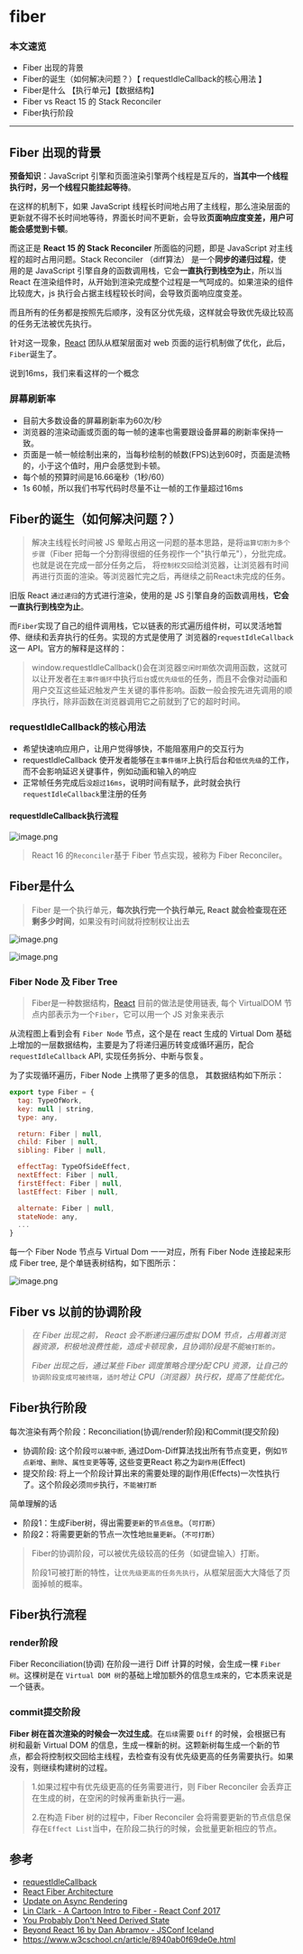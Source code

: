 # fiber

### 本文速览

- Fiber 出现的背景
- Fiber的诞生（如何解决问题？）【 requestIdleCallback的核心用法 】
- Fiber是什么 【执行单元】【数据结构】
- Fiber vs React 15 的 Stack Reconciler
- Fiber执行阶段



------





## Fiber 出现的背景

**预备知识**：JavaScript 引擎和页面渲染引擎两个线程是互斥的，**当其中一个线程执行时，另一个线程只能挂起等待**。 

在这样的机制下，如果 JavaScript 线程长时间地占用了主线程，那么渲染层面的更新就不得不长时间地等待，界面长时间不更新，会导致**页面响应度变差，用户可能会感觉到卡顿**。

而这正是 **React 15 的 Stack Reconciler** 所面临的问题，即是 JavaScript 对主线程的超时占用问题。Stack Reconciler （diff算法） 是一个**同步的递归过程**，使用的是 JavaScript 引擎自身的函数调用栈，它会**一直执行到栈空为止**，所以当 React 在渲染组件时，从开始到渲染完成整个过程是一气呵成的。如果渲染的组件比较庞大，js 执行会占据主线程较长时间，会导致页面响应度变差。

而且所有的任务都是按照先后顺序，没有区分优先级，这样就会导致优先级比较高的任务无法被优先执行。

针对这一现象，[React](https://www.w3cschool.cn/react/) 团队从框架层面对 web 页面的运行机制做了优化，此后，`Fiber`诞生了。



说到16ms，我们来看这样的一个概念

### 屏幕刷新率

- 目前大多数设备的屏幕刷新率为60次/秒
- 浏览器的渲染动画或页面的每一帧的速率也需要跟设备屏幕的刷新率保持一致。
- 页面是一帧一帧绘制出来的，当每秒绘制的帧数(FPS)达到60时，页面是流畅的，小于这个值时，用户会感觉到卡顿。
- 每个帧的预算时间是16.66毫秒（1秒/60）
- 1s 60帧，所以我们书写代码时尽量不让一帧的工作量超过16ms



## Fiber的诞生（如何解决问题？）

> 解决主线程长时间被 JS 晕眩占用这一问题的基本思路，是将`运算切割为多个步骤`（Fiber 把每一个分割得很细的任务视作一个"执行单元"），分批完成。也就是说在完成一部分任务之后， 将`控制权交回`给浏览器，让浏览器有时间再进行页面的渲染。等浏览器忙完之后，再继续之前React未完成的任务。

旧版 React `通过递归`的方式进行渲染，使用的是 JS 引擎自身的函数调用栈，**它会一直执行到栈空为止**。

而`Fiber`实现了自己的组件调用栈，它以链表的形式遍历组件树，可以灵活地暂停、继续和丢弃执行的任务。实现的方式是使用了 浏览器的`requestIdleCallback`这一 API。官方的解释是这样的：

> window.requestIdleCallback()会在浏览器`空闲时期`依次调用函数，这就可以让开发者在`主事件循环`中执行`后台`或`优先级低`的任务，而且不会像对动画和用户交互这些延迟触发产生关键的事件影响。函数一般会按先进先调用的顺序执行，除非函数在浏览器调用它之前就到了它的超时时间。

### requestIdleCallback的核心用法

- 希望快速响应用户，让用户觉得够快，不能阻塞用户的交互行为
- requestIdleCallback 使开发者能够在`主事件循环`上执行后台和`低优先级`的工作，而不会影响延迟关键事件，例如动画和输入的响应
- 正常帧任务完成后`没超过16ms`，说明时间有赋予，此时就会执行`requestIdleCallback`里注册的任务

#### requestIdleCallback执行流程

![image.png](https://i.loli.net/2021/08/24/VM4esRX3ZhDcoQy.png)





> React 16 的`Reconciler`基于 Fiber 节点实现，被称为 Fiber Reconciler。





## Fiber是什么

> Fiber 是一个执行单元，**每次执行完一个执行单元, React 就会检查现在还剩多少时间**，如果没有时间就将控制权让出去

![image.png](https://i.loli.net/2021/08/24/TaiWJQ7N3xFwsCe.png)

![image.png](https://i.loli.net/2021/08/24/kEUyWiZM3OhGjP7.png)

### Fiber Node 及 Fiber Tree

> Fiber是一种数据结构，[React](https://www.w3cschool.cn/react/) 目前的做法是使用链表, 每个 VirtualDOM 节点内部表示为一个`Fiber`，它可以用一个 JS 对象来表示

从流程图上看到会有 `Fiber Node` 节点，这个是在 react 生成的 Virtual Dom 基础上增加的一层数据结构，主要是为了将递归遍历转变成循环遍历，配合 `requestIdleCallback` API, 实现任务拆分、中断与恢复。

为了实现循环遍历，Fiber Node 上携带了更多的信息， 其数据结构如下所示：

```js
export type Fiber = {
  tag: TypeOfWork,
  key: null | string,
  type: any,

  return: Fiber | null,
  child: Fiber | null,
  sibling: Fiber | null,

  effectTag: TypeOfSideEffect,
  nextEffect: Fiber | null,
  firstEffect: Fiber | null,
  lastEffect: Fiber | null,

  alternate: Fiber | null,
  stateNode: any,
  ...
}
```

每一个 Fiber Node 节点与 Virtual Dom 一一对应，所有 Fiber Node 连接起来形成 Fiber tree, 是个单链表树结构，如下图所示：

![image.png](https://i.loli.net/2021/08/24/usiMcfrQbUq6KeC.png)



## Fiber vs 以前的协调阶段

> *在 Fiber 出现之前， React 会不断递归遍历虚拟 DOM 节点，占用着浏览器资源，积极地浪费性能，造成卡顿现象，且协调阶段是不能*`被打断的`*。*
>
> *Fiber 出现之后，通过某些 Fiber 调度策略合理分配 CPU 资源，让自己的*`协调阶段变成可被终端`*，*`适时`*地让 CPU（浏览器）执行权，提高了性能优化。*





## Fiber执行阶段

每次渲染有两个阶段：Reconciliation(协调/render阶段)和Commit(提交阶段)

- 协调阶段: 这个阶段`可以被中断`, 通过Dom-Diff算法找出所有节点变更，例如`节点新增`、`删除`、`属性变更`等等, 这些变更React 称之为`副作用`(Effect)
- 提交阶段: 将上一个阶段计算出来的需要处理的副作用(Effects)一次性执行了。这个阶段必须`同步`执行，`不能被打断`

简单理解的话

- 阶段1：生成Fiber树，得出需要`更新`的`节点信息`。（`可打断`）
- 阶段2：将需要更新的节点一次性地`批量更新`。（`不可打断`）

> Fiber的协调阶段，可以被优先级较高的任务（如键盘输入）打断。
>
> 阶段1可被打断的特性，让`优先级更高的任务先执行`，从框架层面大大降低了页面掉帧的概率。





## Fiber执行流程

### render阶段

Fiber Reconciliation(协调) 在阶段一进行 Diff 计算的时候，会生成一棵 `Fiber 树`。这棵树是在 `Virtual DOM 树`的基础上增加额外的信息`生成`来的，它本质来说是一个链表。





### commit提交阶段

**Fiber 树在首次渲染的时候会一次过生成**。在`后续`需要 `Diff` 的时候，会根据已有树和最新 Virtual DOM 的信息，生成一棵新的树。这颗新树每生成一个新的节点，都会将控制权交回给主线程，去检查有没有优先级更高的任务需要执行。如果没有，则继续构建树的过程。

> 1.如果过程中有优先级更高的任务需要进行，则 Fiber Reconciler 会丢弃正在生成的树，在空闲的时候再重新执行一遍。
>
> 2.在构造 Fiber 树的过程中，Fiber Reconciler 会将需要更新的节点信息保存在`Effect List`当中，在阶段二执行的时候，会批量更新相应的节点。









## 参考

- [requestIdleCallback](https://link.zhihu.com/?target=https%3A//developer.mozilla.org/zh-CN/docs/Web/API/Window/requestIdleCallback)
- [React Fiber Architecture](https://link.zhihu.com/?target=https%3A//github.com/acdlite/react-fiber-architecture)
- [Update on Async Rendering](https://link.zhihu.com/?target=https%3A//reactjs.org/blog/2018/03/27/update-on-async-rendering.html)
- [Lin Clark - A Cartoon Intro to Fiber - React Conf 2017](https://link.zhihu.com/?target=https%3A//www.youtube.com/watch%3Fv%3DZCuYPiUIONs%26t%3D489s)
- [You Probably Don't Need Derived State](https://link.zhihu.com/?target=https%3A//reactjs.org/blog/2018/06/07/you-probably-dont-need-derived-state.html)
- [Beyond React 16 by Dan Abramov - JSConf Iceland](https://link.zhihu.com/?target=https%3A//www.youtube.com/watch%3Fv%3Dv6iR3Zk4oDY%26t%3D1815s)
- https://www.w3cschool.cn/article/8940ab0f69de0e.html

